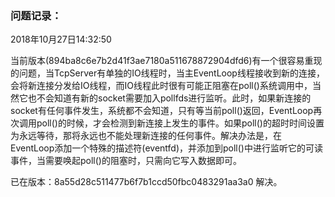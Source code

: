 ### 问题记录：

2018年10月27日14:32:50

当前版本(894ba8c6e7b2d41f3ae7180a511678872904dfd6)有一个很容易重现的问题，当TcpServer有单独的IO线程时，当主EventLoop线程接收到新的连接，会将新连接分发给IO线程，而IO线程此时很有可能正阻塞在poll()系统调用中，当然它也不会知道有新的socket需要加入pollfds进行监听。此时，如果新连接的socket有任何事件发生，系统都不会知道，只有等当前poll()返回，EventLoop再次调用poll()的时候，才会检测到新连接上发生的事件。如果poll()的超时时间设置为永远等待，那将永远也不能处理新连接的任何事件。解决办法是，在EventLoop添加一个特殊的描述符(eventfd)，并添加到poll()中进行监听它的可读事件，当需要唤起poll()的阻塞时，只需向它写入数据即可。

已在版本：8a55d28c511477b6f7b1ccd50fbc0483291aa3a0 解决。

